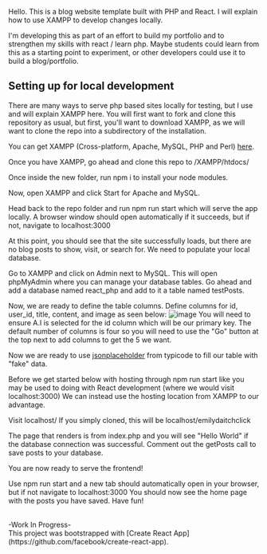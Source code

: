 Hello. This is a blog website template built with PHP and React. I will explain how to use XAMPP to develop changes locally.

I'm developing this as part of an effort to build my portfolio and to strengthen my skills with react / learn php.
Maybe students could learn from this as a starting point to experiment, or other developers could use it to build a blog/portfolio.

## Setting up for local development
There are many ways to serve php based sites locally for testing, but I use and will explain XAMPP here.
You will first want to fork and clone this repository as usual, but first, you'll want to download XAMPP, as we will want to clone
the repo into a subdirectory of the installation.

You can get XAMPP (Cross-platform, Apache, MySQL, PHP and Perl) <a href="https://www.apachefriends.org/">here</a>.

Once you have XAMPP, go ahead and clone this repo to <your-installation-path>/XAMPP/htdocs/

Once inside the new folder, run npm i to install your node modules.

Now, open XAMPP and click Start for Apache and MySQL.

Head back to the repo folder and run npm run start which will serve the app locally. 
A browser window should open automatically if it succeeds, but if not, navigate to localhost:3000

At this point, you should see that the site successfully loads, but there are no blog posts to show, visit, or search for.
We need to populate your local database.

Go to XAMPP and click on Admin next to MySQL. This will open phpMyAdmin where you can manage your database tables. 
Go ahead and add a database named react_php and add to it a table named testPosts.

Now, we are ready to define the table columns. Define columns for id, user_id, title, content, and image as seen below:
![image](https://user-images.githubusercontent.com/95369494/229135146-d6fae03e-a404-4e6c-9b32-811d3118d122.png)
You will need to ensure A.I is selected for the id column which will be our primary key.
The default number of columns is four so you will need to use the "Go" button at the top next to add columns to get the 5 we want.

Now we are ready to use <a href="https://jsonplaceholder.typicode.com">jsonplaceholder</a> from typicode to fill our table with "fake" data.

Before we get started below with hosting through npm run start like you may be used to doing with React development (where we would visit localhost:3000)
We can instead use the hosting location from XAMPP to our advantage.

Visit localhost/<the-name-of-your-root-folder-under-htdocs>
If you simply cloned, this will be localhost/emilydaitchclick

The page that renders is from index.php and you will see "Hello World" if the database connection was successful.
Comment out the getPosts call to save posts to your database.

You are now ready to serve the frontend!

Use npm run start and a new tab should automatically open in your browser, but if not navigate to localhost:3000
You should now see the home page with the posts you have saved. Have fun!

<br>
-Work In Progress-
<br>
This project was bootstrapped with [Create React App](https://github.com/facebook/create-react-app).
